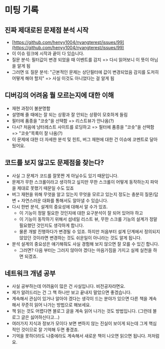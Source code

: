 
# 미팅 기록

## 진짜 제대로된 문제점 분석 시작

- [https://github.com/henyy1004/nyangterest/issues/99](https://github.com/henyy1004/nyangterest/issues/99)
- 이 이슈 링크에 시작과 끝이 다 있습니다.
- 질문 분석: 필터값이 변경 되었을 때 이벤트를 감지 => 다시 읽어보니 이 뜻이 아님을 알게 됨
- 그러면 또 질문 분석: "근본적인 문제는 상단필터에 값이 변경되었음 감지를 도저히 어떻게 해야 할지" => 사실 이것도 아니었다는 걸 알게 됨

## 디버깅의 어려움 뭘 모르는지에 대한 이해

- 재현 과정이 불분명함
- 설명해 줄 때에는 잘 되는 상황과 잘 안되는 상황이 모호하게 들림
- 필터에 품종을 "코숏"을 선택함 => 리스트뷰가 안나옴(?)
- 다시? 처음에 냥터레스트 사이트를 로딩하고 => 필터에 품종을 "코숏"을 선택함 => "코숏"목록이 잘 나옴(?)
- 이 문제에 대한 더 자세한 분석 및 힌트, 버그 재현에 대한 건 이슈에 코멘트로 달아 뒀어요.

## 코드를 보지 않고도 문제점을 찾는다?

- 사실 그 문제가 코드를 잘못짠 게 아닐수도 있기 때문입니다.
- 문제가 무한 스크롤이라고 생각하고 싶지만 무한 스크롤이 어떻게 동작하는지 파악을 제대로 못했기 때문일 수도 있죠
- 버그 재현을 위해 무엇을 알고 있는지 무엇을 모르고 있는지 정도는 충분히 질문/답변 + 자연스러운 대화를 통해서도 알아낼 수 있습니다.
- 다시 한번 분석, 설계의 중요성에 대해서 알 수가 있죠.
  - 이 기능이 정말 필요한 것인지에 대한 요구분석이 잘 되어 있어야 하고
  - 이 기능이 동작하기 위해서 섬네일 리스트 뷰, 무한 스크롤 기능의 설계가 정말 필요했던 것인지도 생각하게 합니다.
  - 물론 개발 진행하다가 변경될 수 있죠. 하지만 처음부터 설계 단계에서 정의되지 않았던 것이라면 변경하는 것도 쉬운일이 아니라는 것도 알게 됩니다.
- 분석 설계의 중요성은 얘기해줘도 사실 경험해 보지 않으면 잘 모를 수 있긴 합니다.
  - 그러면? 다음 부터는 그러지 않아야 겠다는 마음가짐을 가지고 실제 실천을 하면 되겠죠.

## 네트워크 개념 공부

- 사실 공부하는데 어려움이 많은 건 사실입니다. 비전공자라면요.
- 제가 알려드리는 건 그 책 하나만 보고 끝내지 말았으면 좋겠습니다.
- 계속해서 관심이 있거나 알아야 겠다는 생각이 드는 분야가 있으면 다른 책을 계속해서 꾸준히 읽어 나가는 방법으로 해보세요.
- 책 읽는 것도 어렵다면 블로그 글을 계속 읽어 나가는 것도 방법입니다. (그런데 블로그 글은 싫어하신다고...)
- 여러가지 지식과 정보가 모이다 보면 변하지 않는 진실이 보이게 되는데 그게 핵심적인 것이므로 잘 기억해 두면 좋겠죠.
- 기억을 못하더라도 나중에라도 계속해서 새로운 책이 나오면 읽으면 됩니다. 저처럼요.